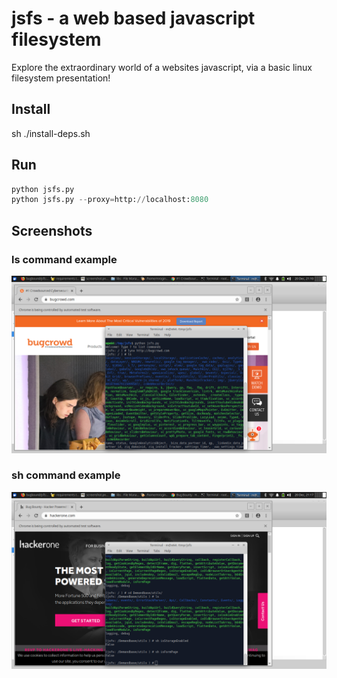 # jsfs - a web based javascript filesystem
Explore the extraordinary world of a websites javascript, via a basic linux filesystem presentation!

## Install
sh ./install-deps.sh

## Run
```python
python jsfs.py
python jsfs.py --proxy=http://localhost:8080
```

## Screenshots
### ls command example
![alt text](https://github.com/bugbound/jsfs/blob/master/bugcrowd-ls.png "Running ls on bugcrowd site")

### sh command example
![alt text](https://github.com/bugbound/jsfs/blob/master/hackerone-sh.png "Running sh on hackerone site")

